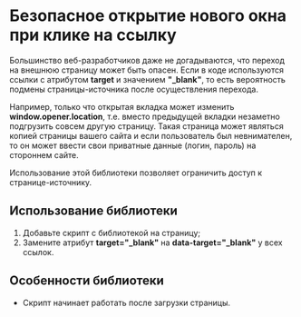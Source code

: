 # Безопасное открытие нового окна при клике на ссылку

Большинство веб-разработчиков даже не догадываются, что переход на
внешнюю страницу может быть опасен. Если в коде используются ссылки с
атрибутом **target** и значением **"_blank"**, то есть вероятность подмены
страницы-источника после осуществления перехода.

Например, только что открытая вкладка может изменить
**window.opener.location**, т.е. вместо предыдущей вкладки незаметно
подгрузить совсем другую страницу. Такая страница может являться копией
страницы вашего сайта и если пользователь был невнимателен, то он может
ввести свои приватные данные (логин, пароль) на стороннем сайте.

Использование этой библиотеки позволяет ограничить доступ
к странице-источнику.

## Использование библиотеки

1. Добавьте скрипт с библиотекой на страницу;
2. Замените атрибут **target="_blank"** на **data-target="_blank"**
у всех ссылок.

## Особенности библиотеки
* Скрипт начинает работать после загрузки страницы.